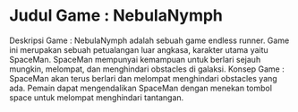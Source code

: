 # Judul Game : NebulaNymph

Deskripsi Game : NebulaNymph adalah sebuah game endless runner.  Game ini merupakan sebuah petualangan luar angkasa, karakter utama yaitu SpaceMan. SpaceMan mempunyai kemampuan untuk berlari sejauh mungkin, melompat, dan menghindari obstacles di galaksi.
Konsep Game : SpaceMan akan  terus berlari dan melompat menghindari obstacles yang ada. Pemain dapat mengendalikan SpaceMan dengan menekan tombol space untuk melompat menghindari tantangan.
